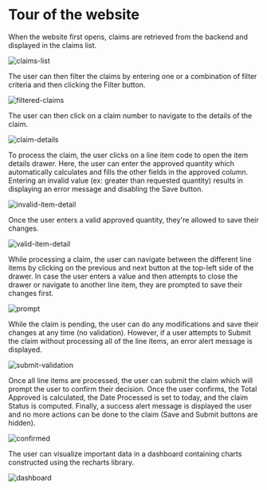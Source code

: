# Tour of the website

When the website first opens, claims are retrieved from the backend and displayed in the claims list.

![claims-list](https://user-images.githubusercontent.com/39875052/190860509-f178e852-9292-4eb5-874f-b1a4c7fdd097.PNG)

The user can then filter the claims by entering one or a combination of filter criteria and then clicking the Filter button.

![filtered-claims](https://user-images.githubusercontent.com/39875052/190860549-46f4b8fc-235c-4cda-a50b-fc5c6949405a.png)

The user can then click on a claim number to navigate to the details of the claim.

![claim-details](https://user-images.githubusercontent.com/39875052/190860586-94c74368-0f7e-4fd1-bb1b-78a19cb4404a.png)

To process the claim, the user clicks on a line item code to open the item details drawer. Here, the user can enter the approved quantity which automatically calculates and fills the other fields in the approved column. Entering an invalid value (ex: greater than requested quantity) results in displaying an error message and disabling the Save button.

![invalid-item-detail](https://user-images.githubusercontent.com/39875052/190860739-1bc656da-6215-493c-9909-91b32fe10be2.png)

Once the user enters a valid approved quantity, they're allowed to save their changes.

![valid-item-detail](https://user-images.githubusercontent.com/39875052/190860783-d5ab9f97-60a0-4176-8d50-fbcf5fe90189.png)

While processing a claim, the user can navigate between the different line items by clicking on the previous and next button at the top-left side of the drawer. In case the user enters a value and then attempts to close the drawer or navigate to another line item, they are prompted to save their changes first.

![prompt](https://user-images.githubusercontent.com/39875052/190860850-5dc39773-5e6d-4271-83c9-9d0f56661987.png)

While the claim is pending, the user can do any modifications and save their changes at any time (no validation). However, if a user attempts to Submit the claim without processing all of the line items, an error alert message is displayed.

![submit-validation](https://user-images.githubusercontent.com/39875052/190861017-e127173c-ace1-49ea-a68c-64ea9ecc64a0.png)

Once all line items are processed, the user can submit the claim which will prompt the user to confirm their decision. Once the user confirms, the Total Approved is calculated, the Date Processed is set to today, and the claim Status is computed. Finally, a success alert message is displayed the user and no more actions can be done to the claim (Save and Submit buttons are hidden).

![confirmed](https://user-images.githubusercontent.com/39875052/190861264-2fb3f915-2c81-4a48-b94e-f9f78b4143e7.png)

The user can visualize important data in a dashboard containing charts constructed using the recharts library.

![dashboard](https://user-images.githubusercontent.com/39875052/228626175-d76d183d-3068-4627-89dc-bb7f4efe6394.png)

